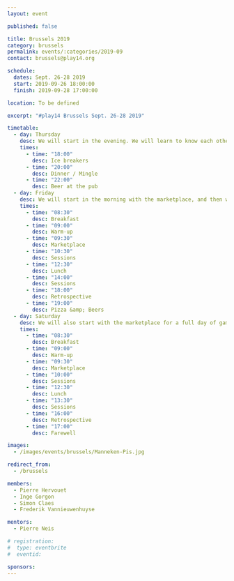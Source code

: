 ```yaml
---
layout: event

published: false

title: Brussels 2019
category: brussels
permalink: events/:categories/2019-09
contact: brussels@play14.org

schedule:
  dates: Sept. 26-28 2019
  start: 2019-09-26 18:00:00
  finish: 2019-09-28 17:00:00

location: To be defined

excerpt: "#play14 Brussels Sept. 26-28 2019"

timetable:
  - day: Thursday
    desc: We will start in the evening. We will learn to know each other and share a nice dinner all together.
    times:
      - time: "18:00"
        desc: Ice breakers
      - time: "20:00"
        desc: Dinner / Mingle
      - time: "22:00"
        desc: Beer at the pub
  - day: Friday
    desc: We will start in the morning with the marketplace, and then we will play games all day long.
    times:
      - time: "08:30"
        desc: Breakfast
      - time: "09:00"
        desc: Warm-up
      - time: "09:30"
        desc: Marketplace
      - time: "10:30"
        desc: Sessions
      - time: "12:30"
        desc: Lunch
      - time: "14:00"
        desc: Sessions
      - time: "18:00"
        desc: Retrospective
      - time: "19:00"
        desc: Pizza &amp; Beers
  - day: Saturday
    desc: We will also start with the marketplace for a full day of games. Whoever needs to catch a plane can leave earlier.
    times:
      - time: "08:30"
        desc: Breakfast
      - time: "09:00"
        desc: Warm-up
      - time: "09:30"
        desc: Marketplace
      - time: "10:00"
        desc: Sessions
      - time: "12:30"
        desc: Lunch
      - time: "13:30"
        desc: Sessions
      - time: "16:00"
        desc: Retrospective
      - time: "17:00"
        desc: Farewell

images:
  - /images/events/brussels/Manneken-Pis.jpg

redirect_from:
  - /brussels

members:
  - Pierre Hervouet
  - Inge Gorgon
  - Simon Claes
  - Frederik Vannieuwenhuyse

mentors:
  - Pierre Neis

# registration:
#  type: eventbrite
#  eventid:

sponsors:
---
```

